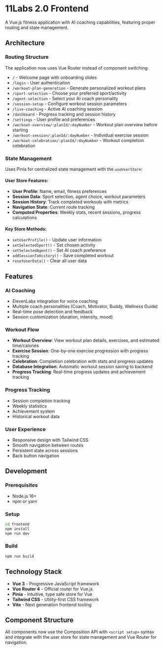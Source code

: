 # 11Labs 2.0 Frontend

A Vue.js fitness application with AI coaching capabilities, featuring proper routing and state management.

## Architecture

### Routing Structure
The application now uses Vue Router instead of component switching:

- `/` - Welcome page with onboarding slides
- `/login` - User authentication
- `/workout-plan-generation` - Generate personalized workout plans
- `/sport-selection` - Choose your preferred sport/activity
- `/agent-selection` - Select your AI coach personality
- `/session-setup` - Configure workout session parameters
- `/live-coaching` - Active AI coaching session
- `/dashboard` - Progress tracking and session history
- `/settings` - User profile and preferences
- `/workout-overview/:planId/:dayNumber` - Workout plan overview before starting
- `/workout-session/:planId/:dayNumber` - Individual exercise session
- `/workout-celebration/:planId/:dayNumber` - Workout completion celebration

### State Management
Uses Pinia for centralized state management with the `useUserStore`:

#### User Store Features:
- **User Profile**: Name, email, fitness preferences
- **Session Data**: Sport selection, agent choice, workout parameters
- **Session History**: Track completed workouts with metrics
- **Navigation State**: Current route tracking
- **Computed Properties**: Weekly stats, recent sessions, progress calculations

#### Key Store Methods:
- `setUserProfile()` - Update user information
- `setSelectedSport()` - Set chosen activity
- `setSelectedAgent()` - Set AI coach preference
- `addSessionToHistory()` - Save completed workout
- `resetUserData()` - Clear all user data

## Features

### AI Coaching
- ElevenLabs integration for voice coaching
- Multiple coach personalities (Coach, Motivator, Buddy, Wellness Guide)
- Real-time pose detection and feedback
- Session customization (duration, intensity, mood)

### Workout Flow
- **Workout Overview**: View workout plan details, exercises, and estimated time/calories
- **Exercise Session**: One-by-one exercise progression with progress tracking
- **Celebration**: Completion celebration with stats and progress updates
- **Database Integration**: Automatic workout session saving to backend
- **Progress Tracking**: Real-time progress updates and achievement tracking

### Progress Tracking
- Session completion tracking
- Weekly statistics
- Achievement system
- Historical workout data

### User Experience
- Responsive design with Tailwind CSS
- Smooth navigation between routes
- Persistent state across sessions
- Back button navigation

## Development

### Prerequisites
- Node.js 16+
- npm or yarn

### Setup
```bash
cd frontend
npm install
npm run dev
```

### Build
```bash
npm run build
```

## Technology Stack

- **Vue 3** - Progressive JavaScript framework
- **Vue Router 4** - Official router for Vue.js
- **Pinia** - Intuitive, type safe store for Vue
- **Tailwind CSS** - Utility-first CSS framework
- **Vite** - Next generation frontend tooling

## Component Structure

All components now use the Composition API with `<script setup>` syntax and integrate with the user store for state management and Vue Router for navigation.
